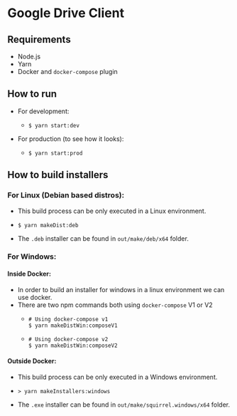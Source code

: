 # Google Drive Client

## Requirements

- Node.js
- Yarn
- Docker and `docker-compose` plugin

## How to run

- For development:
  - ```shell
    $ yarn start:dev
    ```
- For production (to see how it looks):
  - ```shell
    $ yarn start:prod
    ```

## How to build installers

### For Linux (Debian based distros):

- This build process can be only executed in a Linux environment. 
- ```shell
  $ yarn makeDist:deb
  ```
- The `.deb` installer can be found in `out/make/deb/x64` folder.


### For Windows:

#### Inside Docker:

- In order to build an installer for windows in a linux environment we can use docker.
- There are two npm commands both using `docker-compose` V1 or V2
  - ```shell
    # Using docker-compose v1
    $ yarn makeDistWin:composeV1
    ```
  - ```shell
    # Using docker-compose v2
    $ yarn makeDistWin:composeV2
    ```
#### Outside Docker:

- This build process can be only executed in a Windows environment.
- ```shell
  > yarn makeInstallers:windows
  ```
- The `.exe` installer can be found in `out/make/squirrel.windows/x64` folder.
